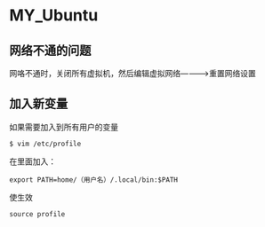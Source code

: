 # MY_Ubuntu
## 网络不通的问题
网咯不通时，关闭所有虚拟机，然后编辑虚拟网络————>重置网络设置

## 加入新变量
如果需要加入到所有用户的变量

    $ vim /etc/profile

 在里面加入：

    export PATH=home/（用户名）/.local/bin:$PATH

 使生效

    source profile
